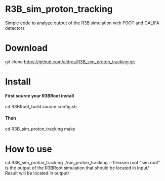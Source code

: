 # R3B_sim_proton_tracking
Simple code to analyze output of the R3B simulation with FOOT and CALIFA detectors

# Download
git clone https://github.com/aldros/R3B_sim_proton_tracking.git

# Install
#### First source your R3BRoot install
cd R3BRoot_build
source config.sh
#### Then
cd R3B_sim_proton_tracking
make

# How to use
cd R3B_sim_proton_tracking
./run_proton_tracking --file=sim.root
"sim.root" is the output  of the R3BRoot simulation that should be located in input/
Result will be located in output/

